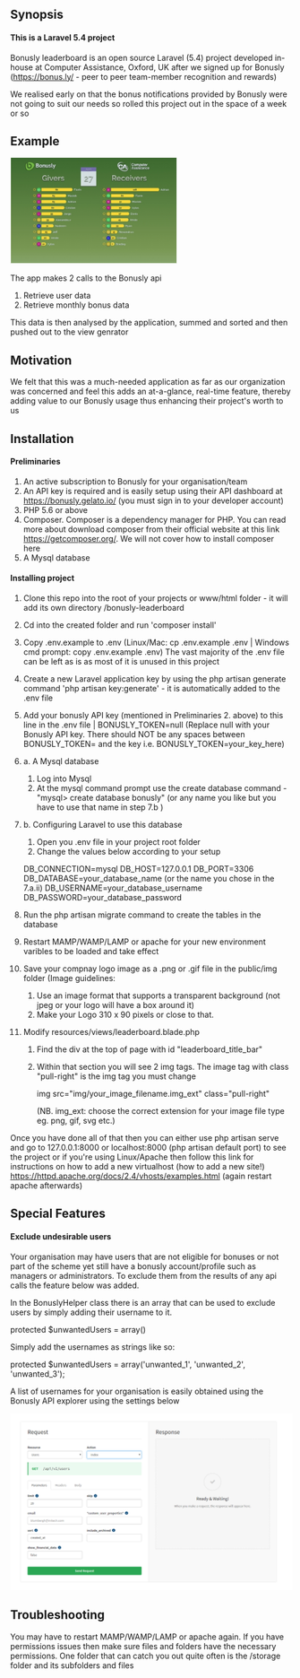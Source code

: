 ## Synopsis

#### This is a Laravel 5.4 project

Bonusly leaderboard is an open source Laravel (5.4) project developed in-house at Computer Assistance, Oxford, UK after we signed up for Bonusly (https://bonus.ly/ - peer to peer team-member recognition and rewards)

We realised early on that the bonus notifications provided by Bonusly were not going to suit our needs so rolled this project out in the space of a week or so

## Example
<img src="https://github.com/computer-assistance/bonusly-leaderboard/blob/master/bonusly-thumb-300x190.png" style="text-align:center;">

The app makes 2 calls to the Bonusly api
 1. Retrieve user data
 2. Retrieve monthly bonus data

This data is then analysed by the application, summed and sorted and then pushed out to the view genrator

## Motivation

We felt that this was a much-needed application as far as our organization was concerned and feel this adds an at-a-glance, real-time feature, thereby adding value to our Bonusly usage thus enhancing their project's worth to us

## Installation

#### Preliminaries

 1. An active subscription to Bonusly for your organisation/team
 2. An API key is required and is easily setup using their API dashboard at https://bonusly.gelato.io/ (you must sign in to your developer account)
 3. PHP 5.6 or above
 4. Composer. Composer is a dependency manager for PHP. You can read more about download composer from their official website at this link https://getcomposer.org/. We will not cover how to install composer here
 5. A Mysql database

#### Installing project

 1. Clone this repo into the root of your projects or www/html folder - it will add its own directory /bonusly-leaderboard
 2. Cd into the created folder and run 'composer install'
 4. Copy .env.example to .env (Linux/Mac: cp .env.example .env | Windows cmd prompt: copy .env.example .env)
    The vast majority of the .env file can be left as is as most of it is unused in this project
 5. Create a new Laravel application key by using the php artisan generate command 'php artisan key:generate' - it is automatically added to the .env file
 6. Add your bonusly API key (mentioned in Preliminaries 2. above) to this line in the .env file | BONUSLY_TOKEN=null
      (Replace null with your Bonusly API key. There should NOT be any spaces between BONUSLY_TOKEN= and the key i.e. BONUSLY_TOKEN=your_key_here)
 7. a. A Mysql database
      1. Log into Mysql
      2. At the mysql command prompt use the create database command - "mysql> create database bonusly" (or any name you like but you have to use that name in step 7.b )
 7. b. Configuring Laravel to use this database
      1. Open you .env file in your project root folder
      2. Change the values below according to your setup

      DB_CONNECTION=mysql
      DB_HOST=127.0.0.1
      DB_PORT=3306
      DB_DATABASE=your_database_name (or the name you chose in the 7.a.ii)
      DB_USERNAME=your_database_username
      DB_PASSWORD=your_database_password

  8. Run the php artisan migrate command to create the tables in the database
  9. Restart MAMP/WAMP/LAMP or apache for your new environment varibles to be loaded and take effect
  10. Save your compnay logo image as a .png or .gif file in the public/img folder
      (Image guidelines:
        1. Use an image format that supports a transparent background (not jpeg or your logo will have a box around it)
        2. Make your Logo 310 x 90 pixels or close to that.
  11. Modify resources/views/leaderboard.blade.php

      1. Find the div at the top of page with id "leaderboard_title_bar"
      2. Within that section you will see 2 img tags. The image tag with class "pull-right" is the img tag you must change

         img src="img/your_image_filename.img_ext" class="pull-right"

         (NB. img_ext: choose the correct extension for your image file type eg. png, gif, svg etc.)

Once you have done all of that then you can either use php artisan serve and go to 127.0.0.1:8000 or localhost:8000 (php artisan default port) to see the project or if you're using Linux/Apache then follow this link for instructions on how to add a new virtualhost (how to add a new site!)
https://httpd.apache.org/docs/2.4/vhosts/examples.html (again restart apache afterwards)

## Special Features

#### Exclude undesirable users
Your organisation may have users that are not eligible for bonuses or not part of the scheme yet still have a bonusly account/profile such as managers or administrators. To exclude them from the results of any api calls the feature below was added.

In the BonuslyHelper class there is an array that can be used to exclude users by simply adding their username to it.

protected $unwantedUsers = array()

Simply add the usernames as strings like so:

protected $unwantedUsers = array('unwanted_1', 'unwanted_2', 'unwanted_3');

A list of usernames for your organisation is easily obtained using the Bonusly API explorer using the settings below

![bonusly api screenshot](https://github.com/computer-assistance/bonusly-leaderboard/blob/master/public/img/bonusly_user_request_api.png)

## Troubleshooting

You may have to restart MAMP/WAMP/LAMP or apache again. If you have permissions issues then make sure files and folders have the necessary permissions. One folder that can catch you out quite often is the /storage folder and its subfolders and files

